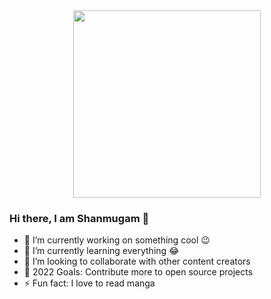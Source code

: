 
<div id="header" align="center">
  <img src="https://media.giphy.com/media/R03zWv5p1oNSQd91EP/giphy.gif" height="300" />
</div>


### Hi there, I am Shanmugam 👋


- 🔭 I’m currently working on something cool 😉
- 🌱 I’m currently learning everything 😂
- 👯 I’m looking to collaborate with other content creators
- 🎯 2022 Goals: Contribute more to open source projects
- ⚡ Fun fact: I love to read manga


